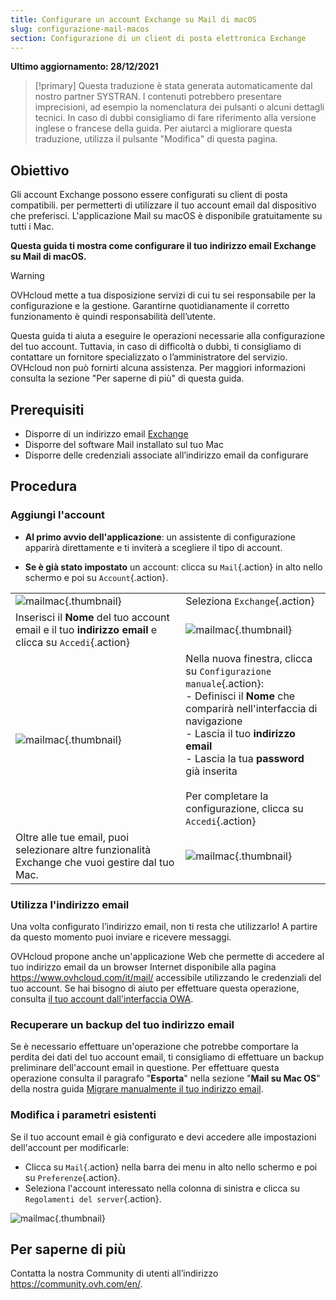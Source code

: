 ```yaml
---
title: Configurare un account Exchange su Mail di macOS 
slug: configurazione-mail-macos
section: Configurazione di un client di posta elettronica Exchange
---
```


**Ultimo aggiornamento: 28/12/2021**

> [!primary]
> Questa traduzione è stata generata automaticamente dal nostro partner SYSTRAN. I contenuti potrebbero presentare imprecisioni, ad esempio la nomenclatura dei pulsanti o alcuni dettagli tecnici. In caso di dubbi consigliamo di fare riferimento alla versione inglese o francese della guida. Per aiutarci a migliorare questa traduzione, utilizza il pulsante "Modifica" di questa pagina.
>

## Obiettivo

Gli account Exchange possono essere configurati su client di posta compatibili. per permetterti di utilizzare il tuo account email dal dispositivo che preferisci. L'applicazione Mail su macOS è disponibile gratuitamente su tutti i Mac.

**Questa guida ti mostra come configurare il tuo indirizzo email Exchange su Mail di macOS.**

> [!warning]
>
> OVHcloud mette a tua disposizione servizi di cui tu sei responsabile per la configurazione e la gestione. Garantirne quotidianamente il corretto funzionamento è quindi responsabilità dell’utente.
> 
> Questa guida ti aiuta a eseguire le operazioni necessarie alla configurazione del tuo account. Tuttavia, in caso di difficoltà o dubbi, ti consigliamo di contattare un fornitore specializzato o l’amministratore del servizio. OVHcloud non può fornirti alcuna assistenza. Per maggiori informazioni consulta la sezione "Per saperne di più" di questa guida.
> 

## Prerequisiti

- Disporre di un indirizzo email [Exchange](https://www.ovhcloud.com/it/emails/hosted-exchange/)
- Disporre del software Mail installato sul tuo Mac
- Disporre delle credenziali associate all’indirizzo email da configurare
 
## Procedura

### Aggiungi l'account

- **Al primo avvio dell'applicazione**: un assistente di configurazione apparirà direttamente e ti inviterà a scegliere il tipo di account.

- **Se è già stato impostato** un account: clicca su `Mail`{.action} in alto nello schermo e poi su `Account`{.action}.

| | |
|---|---|
|![mailmac](images/mail-mac-exchange01.png){.thumbnail}|Seleziona `Exchange`{.action}|
|Inserisci il **Nome** del tuo account email e il tuo **indirizzo email** e clicca su `Accedi`{.action}|![mailmac](images/mail-mac-exchange02.png){.thumbnail}|
|![mailmac](images/mail-mac-exchange03.png){.thumbnail}|Nella nuova finestra, clicca su `Configurazione manuale`{.action}: <br>- Definisci il **Nome** che comparirà nell'interfaccia di navigazione <br>- Lascia il tuo **indirizzo email**<br>- Lascia la tua **password** già inserita <br><br>Per completare la configurazione, clicca su `Accedi`{.action}|
|Oltre alle tue email, puoi selezionare altre funzionalità Exchange che vuoi gestire dal tuo Mac.|![mailmac](images/mail-mac-exchange04.png){.thumbnail}|

### Utilizza l'indirizzo email

Una volta configurato l’indirizzo email, non ti resta che utilizzarlo! A partire da questo momento puoi inviare e ricevere messaggi.

OVHcloud propone anche un'applicazione Web che permette di accedere al tuo indirizzo email da un browser Internet disponibile alla pagina <https://www.ovhcloud.com/it/mail/> accessibile utilizzando le credenziali del tuo account. Se hai bisogno di aiuto per effettuare questa operazione, consulta [il tuo account dall'interfaccia OWA](https://docs.ovh.com/it/microsoft-collaborative-solutions/exchange_2016_guida_allutilizzo_di_outlook_web_app/).

### Recuperare un backup del tuo indirizzo email

Se è necessario effettuare un'operazione che potrebbe comportare la perdita dei dati del tuo account email, ti consigliamo di effettuare un backup preliminare dell'account email in questione. Per effettuare questa operazione consulta il paragrafo "**Esporta**" nella sezione "**Mail su Mac OS**" della nostra guida [Migrare manualmente il tuo indirizzo email](https://docs.ovh.com/it/emails/migrare-i-indirizzi-email-manualmente/#esportare).

### Modifica i parametri esistenti

Se il tuo account email è già configurato e devi accedere alle impostazioni dell'account per modificarle:

- Clicca su `Mail`{.action} nella barra dei menu in alto nello schermo e poi su `Preferenze`{.action}.
- Seleziona l'account interessato nella colonna di sinistra e clicca su `Regolamenti del server`{.action}.

![mailmac](images/mail-mac-exchange05.png){.thumbnail}

## Per saperne di più
  
Contatta la nostra Community di utenti all’indirizzo <https://community.ovh.com/en/>.
